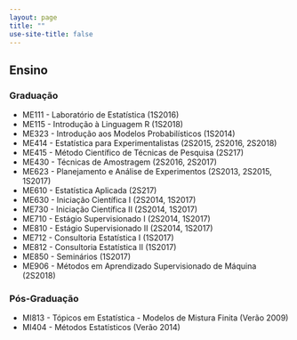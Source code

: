 ```yaml
---
layout: page
title: ""
use-site-title: false
---
```


## Ensino

### Graduação
* ME111 - Laboratório de Estatística (1S2016)
* ME115 - Introdução à Linguagem R (1S2018)
* ME323 - Introdução aos Modelos Probabilísticos (1S2014)
* ME414 - Estatística para Experimentalistas (2S2015, 2S2016, 2S2018)
* ME415 -  Método Científico de Técnicas de Pesquisa (2S217)
* ME430 - Técnicas de Amostragem (2S2016, 2S2017)
* ME623 - Planejamento e Análise de Experimentos (2S2013, 2S2015, 1S2017)
* ME610 - Estatística Aplicada (2S217)
* ME630 - Iniciação Científica I (2S2014, 1S2017)
* ME730 - Iniciação Científica II (2S2014, 1S2017)
* ME710 - Estágio Supervisionado I (2S2014, 1S2017)
* ME810 - Estágio Supervisionado II (2S2014, 1S2017)
* ME712 - Consultoria Estatística I (1S2017)
* ME812 - Consultoria Estatística II (1S2017)
* ME850 - Seminários (1S2017)
* ME906 - Métodos em Aprendizado Supervisionado de Máquina (2S2018)


### Pós-Graduação
* MI813 - Tópicos em Estatística - Modelos de Mistura Finita (Verão 2009)
* MI404 - Métodos Estatísticos (Verão 2014)